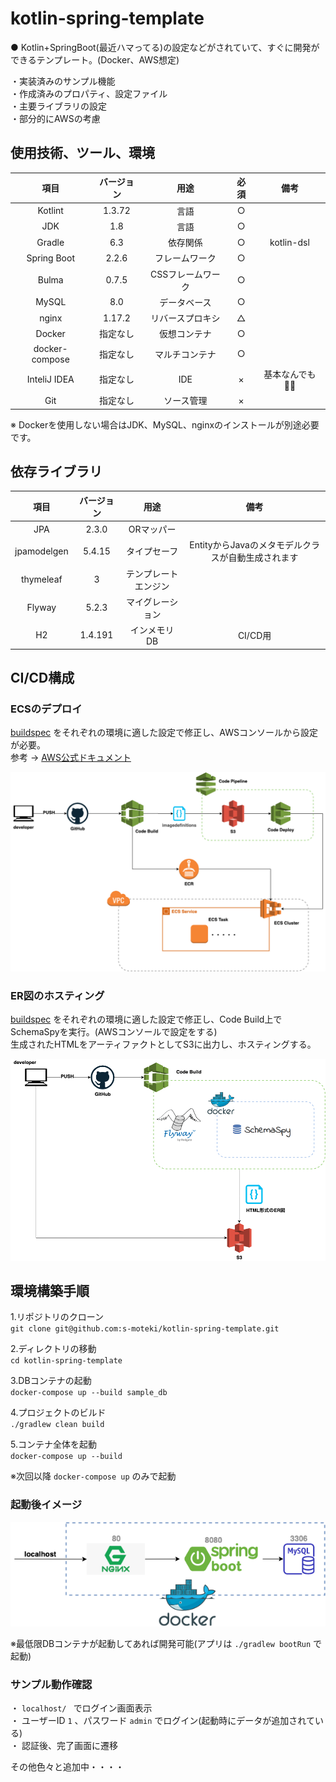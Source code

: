 # kotlin-spring-template  

● Kotlin+SpringBoot(最近ハマってる)の設定などがされていて、すぐに開発ができるテンプレート。(Docker、AWS想定)  

・実装済みのサンプル機能  
・作成済みのプロパティ、設定ファイル  
・主要ライブラリの設定  
・部分的にAWSの考慮  

## 使用技術、ツール、環境

| 項目 | バージョン | 用途 | 必須 | 備考 |
|:-----------:|:-----------:|:-----------:|:-----------:|:-----------:|
| Kotlint | 1.3.72 | 言語 | ○ |  |
| JDK | 1.8 | 言語 | ○ |  |
| Gradle | 6.3 | 依存関係 | ○ | kotlin-dsl |
| Spring Boot | 2.2.6 | フレームワーク | ○ | |
| Bulma | 0.7.5 | CSSフレームワーク | ○ |  |
| MySQL | 8.0 | データベース | ○ |  |
| nginx | 1.17.2 | リバースプロキシ | △ |  |
| Docker | 指定なし | 仮想コンテナ | ○ |  |
| docker-compose | 指定なし | マルチコンテナ | ○ |  |
| InteliJ IDEA | 指定なし | IDE | × | 基本なんでも🙆‍♂️ |
| Git | 指定なし | ソース管理 | × | |  

※ Dockerを使用しない場合はJDK、MySQL、nginxのインストールが別途必要です。

## 依存ライブラリ  

| 項目 | バージョン | 用途 |  備考 |
|:-----------:|:-----------:|:-----------:|:-----------:|
| JPA | 2.3.0 | ORマッパー | |
| jpamodelgen | 5.4.15 | タイプセーフ | EntityからJavaのメタモデルクラスが自動生成されます |
| thymeleaf | 3 | テンプレートエンジン | |
| Flyway | 5.2.3 | マイグレーション |  |
| H2 | 1.4.191 | インメモリDB | CI/CD用 |

## CI/CD構成  

### ECSのデプロイ  

[buildspec](./deploy/buildspec-ecs.yml) をそれぞれの環境に適した設定で修正し、AWSコンソールから設定が必要。  
参考 → [AWS公式ドキュメント](https://aws.amazon.com/jp/premiumsupport/knowledge-center/codepipeline-github-enterprise-ecs-app/ "AWS")  

![ESC構成図](./doc/codepipeline-ecs.png)

### ER図のホスティング

[buildspec](./deploy/buildspec-schemaspy.yml) をそれぞれの環境に適した設定で修正し、Code Build上でSchemaSpyを実行。(AWSコンソールで設定をする)  
生成されたHTMLをアーティファクトとしてS3に出力し、ホスティングする。

![ESC構成図](./doc/schema-spy.png)

## 環境構築手順  

1.リポジトリのクローン  
`git clone git@github.com:s-moteki/kotlin-spring-template.git`  

2.ディレクトリの移動  
`cd kotlin-spring-template`

3.DBコンテナの起動  
`docker-compose up --build sample_db`

4.プロジェクトのビルド  
`./gradlew clean build`  

5.コンテナ全体を起動  
`docker-compose up --build`  

※次回以降 `docker-compose up` のみで起動  

### 起動後イメージ  

![コンテナイメージ](./doc/container.png)  

※最低限DBコンテナが起動してあれば開発可能(アプリは `./gradlew bootRun` で起動)

### サンプル動作確認

・ `localhost/ ` でログイン画面表示  
・ ユーザーID `1` 、パスワード `admin` でログイン(起動時にデータが追加されている)  
・ 認証後、完了画面に遷移  

その他色々と追加中・・・・
